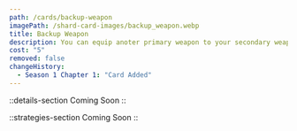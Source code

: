 ```yaml
---
path: /cards/backup-weapon
imagePath: /shard-card-images/backup_weapon.webp
title: Backup Weapon
description: You can equip anoter primary weapon to your secondary weapon slot.
cost: "5"
removed: false
changeHistory:
  - Season 1 Chapter 1: "Card Added"
---
```


::details-section
Coming Soon
::

::strategies-section
Coming Soon
::
